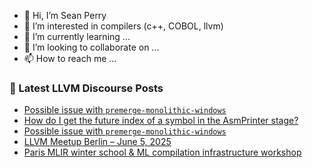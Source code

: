 - 👋 Hi, I’m Sean Perry
- 👀 I’m interested in compilers (c++, COBOL, llvm)
- 🌱 I’m currently learning ...
- 💞️ I’m looking to collaborate on ...
- 📫 How to reach me ...

<!---
s66perry/s66perry is a ✨ special ✨ repository because its `README.md` (this file) appears on your GitHub profile.
You can click the Preview link to take a look at your changes.
--->
### 📕 Latest LLVM Discourse Posts

<!-- DISCOURSE-LLVM:START -->
- [Possible issue with `premerge-monolithic-windows`](https://discourse.llvm.org/t/possible-issue-with-premerge-monolithic-windows/86070#post_2)
- [How do I get the future index of a symbol in the AsmPrinter stage?](https://discourse.llvm.org/t/how-do-i-get-the-future-index-of-a-symbol-in-the-asmprinter-stage/85954#post_4)
- [Possible issue with `premerge-monolithic-windows`](https://discourse.llvm.org/t/possible-issue-with-premerge-monolithic-windows/86070#post_1)
- [LLVM Meetup Berlin – June 5, 2025](https://discourse.llvm.org/t/llvm-meetup-berlin-june-5-2025/86069#post_1)
- [Paris MLIR winter school &amp; ML compilation infrastructure workshop](https://discourse.llvm.org/t/paris-mlir-winter-school-ml-compilation-infrastructure-workshop/83432#post_5)
<!-- DISCOURSE-LLVM:END -->
